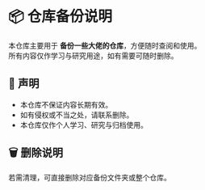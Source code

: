 # 📦 仓库备份说明

本仓库主要用于 **备份一些大佬的仓库**，方便随时查阅和使用。  
所有内容仅作学习与研究用途，如有需要可随时删除。  

## 📌 声明
- 本仓库不保证内容长期有效。  
- 如有侵权或不当之处，请联系删除。  
- 本仓库仅作个人学习、研究与归档使用。  

## 🗑 删除说明
若需清理，可直接删除对应备份文件夹或整个仓库。  